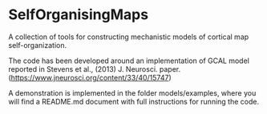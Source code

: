 # SelfOrganisingMaps

A collection of tools for constructing mechanistic models of cortical map self-organization.

The code has been developed around an implementation of GCAL model reported in Stevens et al., (2013) J. Neurosci. paper. (https://www.jneurosci.org/content/33/40/15747)

A demonstration is implemented in the folder models/examples, where you will find a README.md document with full instructions for running the code. 
